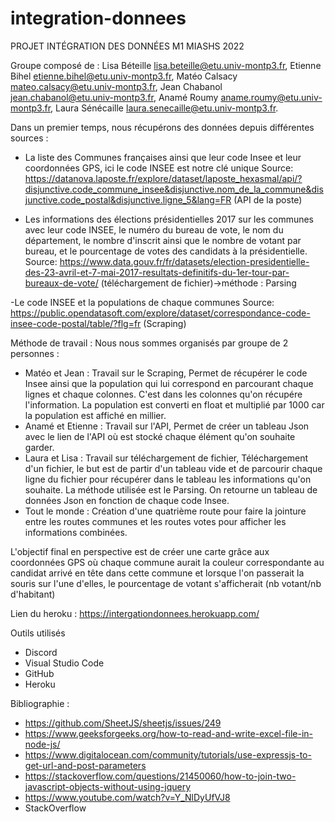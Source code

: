 # integration-donnees

PROJET INTÉGRATION DES DONNÉES M1 MIASHS 2022

Groupe composé de : 
Lisa Béteille lisa.beteille@etu.univ-montp3.fr,
Etienne Bihel etienne.bihel@etu.univ-montp3.fr,
Matéo Calsacy mateo.calsacy@etu.univ-montp3.fr, 
Jean Chabanol jean.chabanol@etu.univ-montp3.fr, 
Anamé Roumy aname.roumy@etu.univ-montp3.fr, 
Laura Sénécaille laura.senecaille@etu.univ-montp3.fr. 

Dans un premier temps, nous récupérons des données depuis différentes sources :
- La liste des Communes françaises ainsi que leur code Insee et leur coordonnées GPS, ici le code INSEE est notre clé unique
    Source: https://datanova.laposte.fr/explore/dataset/laposte_hexasmal/api/?disjunctive.code_commune_insee&disjunctive.nom_de_la_commune&disjunctive.code_postal&disjunctive.ligne_5&lang=FR 
    (API de la poste)

- Les informations des élections présidentielles 2017 sur les communes avec leur code INSEE, le numéro du bureau de vote, le nom
du département, le nombre d'inscrit ainsi que le nombre de votant par bureau, et le pourcentage de votes des candidats à la présidentielle.
    Source: https://www.data.gouv.fr/fr/datasets/election-presidentielle-des-23-avril-et-7-mai-2017-resultats-definitifs-du-1er-tour-par-bureaux-de-vote/ 
    (téléchargement de fichier)->méthode : Parsing

-Le code INSEE et la populations de chaque communes 
    Source: https://public.opendatasoft.com/explore/dataset/correspondance-code-insee-code-postal/table/?flg=fr 
    (Scraping)

Méthode de travail : 
Nous nous sommes organisés par groupe de 2 personnes : 
- Matéo et Jean : Travail sur le Scraping, 
    Permet de récupérer le code Insee ainsi que la population qui lui correspond en parcourant chaque lignes et chaque colonnes. 
    C'est dans les colonnes qu'on récupére l'information. La population est converti en float et multiplié par 1000 car la population est affiché en millier.
- Anamé et Etienne : Travail sur l'API, 
    Permet de créer un tableau Json avec le lien de l'API où est stocké chaque élément qu'on souhaite garder. 
- Laura et Lisa : Travail sur téléchargement de fichier, 
    Téléchargement d'un fichier, le but est de partir d'un tableau vide et de parcourir chaque ligne du fichier pour récupérer dans le tableau les informations qu'on souhaite.
    La méthode utilisée est le Parsing. On retourne un tableau de données Json en fonction de chaque code Insee. 
- Tout le monde :
    Création d'une quatrième route pour faire la jointure entre les routes communes et les routes votes pour afficher les informations combinées. 


L'objectif final en perspective est de créer une carte grâce aux coordonnées GPS où chaque commune aurait la couleur correspondante au candidat arrivé en tête dans cette commune
et lorsque l'on passerait la souris sur l'une d'elles, le pourcentage de votant s'afficherait (nb votant/nb d'habitant) 

Lien du heroku : https://intergationdonnees.herokuapp.com/

Outils utilisés 
- Discord
- Visual Studio Code
- GitHub
- Heroku

Bibliographie : 
- https://github.com/SheetJS/sheetjs/issues/249
- https://www.geeksforgeeks.org/how-to-read-and-write-excel-file-in-node-js/
- https://www.digitalocean.com/community/tutorials/use-expressjs-to-get-url-and-post-parameters
- https://stackoverflow.com/questions/21450060/how-to-join-two-javascript-objects-without-using-jquery
- https://www.youtube.com/watch?v=Y_NlDyUfVJ8
- StackOverflow


